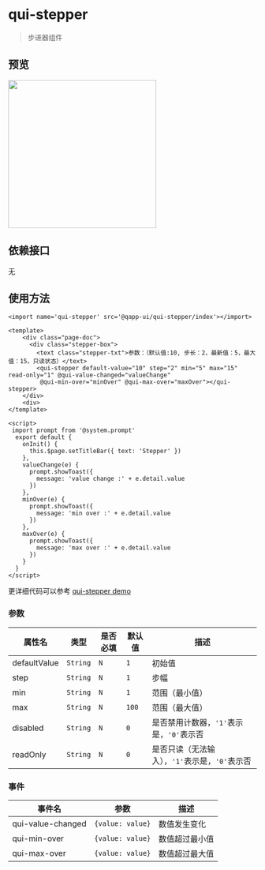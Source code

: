 # qui-stepper

> 步进器组件

## 预览

<img src="https://qapp-ui.github.io/qapp-ui/docs/assets/qui-stepper.gif" width="300"/>

## 依赖接口

无

## 使用方法
	
```ux
<import name='qui-stepper' src='@qapp-ui/qui-stepper/index'></import>

<template>
    <div class="page-doc">
      <div class="stepper-box">
        <text class="stepper-txt">参数：（默认值:10, 步长：2，最新值：5，最大值：15，只读状态）</text>
        <qui-stepper default-value="10" step="2" min="5" max="15" read-only="1" @qui-value-changed="valueChange"
         @qui-min-over="minOver" @qui-max-over="maxOver"></qui-stepper>
    </div>
    <div>
</template>

<script>
 import prompt from '@system.prompt'
  export default {
    onInit() {
      this.$page.setTitleBar({ text: 'Stepper' })
    },
    valueChange(e) {
      prompt.showToast({
        message: 'value change :' + e.detail.value
      })
    },
    minOver(e) {
      prompt.showToast({
        message: 'min over :' + e.detail.value
      })
    },
    maxOver(e) {
      prompt.showToast({
        message: 'max over :' + e.detail.value
      })
    }
  }
</script>
```

更详细代码可以参考 [qui-stepper demo](https://github.com/qapp-ui/qapp-ui/blob/master/src/Stepper/index.ux)

### 参数 

| 属性名 | 类型 | 是否必填 | 默认值 | 描述 |
|-------------|------------|--------|-----|-----|
| defaultValue | `String` | `N` |`1`| 初始值 |
| step | `String` | `N` |`1`| 步幅 |
| min | `String` | `N` |`1`| 范围（最小值） |
| max | `String` | `N` |`100`| 范围（最大值） |
| disabled | `String` | `N` |`0`| 是否禁用计数器，`'1'`表示是，`'0'`表示否 |
| readOnly | `String` | `N` |`0`| 是否只读（无法输入），`'1'`表示是，`'0'`表示否 |


### 事件

| 事件名 | 参数 | 描述 | 
|-------|-----|-----|
| qui-value-changed | `{value: value}` | 数值发生变化 | 
| qui-min-over | `{value: value}` | 数值超过最小值 | 
| qui-max-over | `{value: value}` | 数值超过最大值 | 

